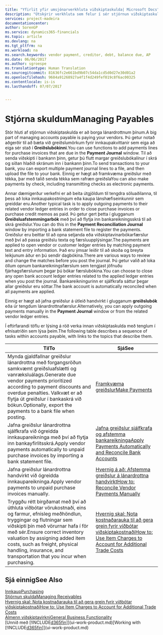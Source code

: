 ```yaml
---
title: "Yfirlit yfir umsjónarverkhluta viðskiptaskulda| Microsoft Docs"
description: "Útskýrir verkhluta sem felur í sér stjórnun viðskiptaskulda, til dæmis að borga skuldareiganda eða úthluta greiðslum á útleið á fjárhagsfærslur til að loka reikningum eða kreditreikningum."
services: project-madeira
documentationcenter: 
author: SorenGP
ms.service: dynamics365-financials
ms.topic: article
ms.devlang: na
ms.tgt_pltfrm: na
ms.workload: na
ms.search.keywords: vendor payment, creditor, debt, balance due, AP
ms.date: 06/06/2017
ms.author: sgroespe
ms.translationtype: Human Translation
ms.sourcegitcommit: 81636fc2e661bd9b07c54da1cd5d0d27e30d01a2
ms.openlocfilehash: 9684a91268927a4f1f4d249fef019c8f6ac00325
ms.contentlocale: is-is
ms.lasthandoff: 07/07/2017


---
```

# <a name="managing-payables"></a><span data-ttu-id="76db3-103">Stjórna skuldum</span><span class="sxs-lookup"><span data-stu-id="76db3-103">Managing Payables</span></span>
<span data-ttu-id="76db3-104">Stór hluti af stjórnun viðskiptaskulda er að borga lánardrottnum þínum.</span><span class="sxs-lookup"><span data-stu-id="76db3-104">A big part of managing accounts payable is paying your vendors.</span></span> <span data-ttu-id="76db3-105">Þú getur notað aðgerðir til að bæta við greiðslumörkum fyrir innkaupakvittanir sem eiga að eiga sér stað í **Greiðslubókinni**.</span><span class="sxs-lookup"><span data-stu-id="76db3-105">You can use functions to add payments lines for purchase invoices that are due in the **Payment Journal** window.</span></span> <span data-ttu-id="76db3-106">Til að senda viðskipti í bankann þinn, getur þú flutt margar greiðslubókalínur í skrá og síðan hlaðið skránum inn í bankann þinn.</span><span class="sxs-lookup"><span data-stu-id="76db3-106">To send transactions to your bank, you can export multiple payment journal lines to a file, and then upload the file to your bank.</span></span> <span data-ttu-id="76db3-107">Einnig er hægt að framkvæma greiðslur með tékka, þar með talið senda tékka sem rafræn greiðsla</span><span class="sxs-lookup"><span data-stu-id="76db3-107">You can also make payments by check, including transmitting checks as electronic payments.</span></span>

<span data-ttu-id="76db3-108">Annar dæmigerður verkefni er að beita útgjöldum til tengdra söluaðilanna, til þess að loka innkaupakostningum eða kaupa lánshæfiseinkunnir sem greiddar eru.</span><span class="sxs-lookup"><span data-stu-id="76db3-108">Another typical task is to apply outgoing payments to their related vendor ledger entries in order to close purchase invoices or purchase credit memos as paid.</span></span> <span data-ttu-id="76db3-109">Þú getur gert þetta í glugganum **Greiðsluafstemmingarbók** með því að flytja inn bankareikningsskrá til að skrá greiðslur.</span><span class="sxs-lookup"><span data-stu-id="76db3-109">You can do this in the **Payment Reconciliation Journal** window by importing a bank statement file to register the payments.</span></span> <span data-ttu-id="76db3-110">Greiðslur eru beittar til að opna seljanda eða viðskiptavinarbókarfærslur með því að passa greiðslu texta og færsluupplýsingar.</span><span class="sxs-lookup"><span data-stu-id="76db3-110">The payments are applied to open vendor or customer ledger entries by matching payment text and entry information.</span></span> <span data-ttu-id="76db3-111">Það eru ýmsar leiðir til að skoða og breyta leikjunum áður en þú sendir dagbókina.</span><span class="sxs-lookup"><span data-stu-id="76db3-111">There are various ways to review and change the matches before you post the journal.</span></span> <span data-ttu-id="76db3-112">Þú getur valið að loka öllum opnum bankareikningsfærslum sem tengjast jöfnuðu fjárhagsfærslunum þegar þú bókar færslubókina.</span><span class="sxs-lookup"><span data-stu-id="76db3-112">You can choose to close any open bank account ledger entries related to the applied ledger entries when you post the journal.</span></span> <span data-ttu-id="76db3-113">Bankareikningurinn er sjálfkrafa sáttur þegar allar greiðslur eru sóttar.</span><span class="sxs-lookup"><span data-stu-id="76db3-113">The bank account is automatically reconciled when all payments are applied.</span></span>

<span data-ttu-id="76db3-114">Einnig er hægt að jafna greiðslur á útleið handvirkt í glugganum **greiðslubók**  eða úr tengdum lánardrottnafærslur.</span><span class="sxs-lookup"><span data-stu-id="76db3-114">Alternatively, you can apply outgoing payments manually in the **Payment Journal** window or from the related vendor ledger entries.</span></span>

<span data-ttu-id="76db3-115">Í eftirfarandi töflu er lýsing á röð verka  innan viðskiptaskulda með tenglum í efnisatriðin sem lýsa þeim.</span><span class="sxs-lookup"><span data-stu-id="76db3-115">The following table describes a sequence of tasks within accounts payable, with links to the topics that describe them.</span></span>

| <span data-ttu-id="76db3-116">Til</span><span class="sxs-lookup"><span data-stu-id="76db3-116">To</span></span> | <span data-ttu-id="76db3-117">Sjá</span><span class="sxs-lookup"><span data-stu-id="76db3-117">See</span></span> |
| --- | --- |
| <span data-ttu-id="76db3-118">Mynda gjaldfallnar greiðslur lánardrottna með forgangsröðun samkvæmt greiðsluafslætti og vanræksluálags.</span><span class="sxs-lookup"><span data-stu-id="76db3-118">Generate due vendor payments prioritized according to payment discounts and overdue penalties.</span></span> <span data-ttu-id="76db3-119">Valkvæt er að flytja út greiðslur í bankaskrá við bókun.</span><span class="sxs-lookup"><span data-stu-id="76db3-119">Optionally, export the payments to a bank file when posting.</span></span> |[<span data-ttu-id="76db3-120">Framkvæma greiðslur</span><span class="sxs-lookup"><span data-stu-id="76db3-120">Make Payments</span></span>](payables-make-payments.md) |
| <span data-ttu-id="76db3-121">Jafna greiðslur lánardrottna sjálfkrafa við ógreidda innkaupareikninga með því að flytja inn bankayfirlitsskrá.</span><span class="sxs-lookup"><span data-stu-id="76db3-121">Apply vendor payments automatically to unpaid purchase invoices by importing a bank statement file.</span></span> |[<span data-ttu-id="76db3-122">Jafna greiðslur sjálfkrafa og afstemma bankareikninga</span><span class="sxs-lookup"><span data-stu-id="76db3-122">Apply Payments Automatically and Reconcile Bank Accounts</span></span>](receivables-apply-payments-auto-reconcile-bank-accounts.md) |
| <span data-ttu-id="76db3-123">Jafna greiðslur lánardrottna handvirkt við ógreidda innkaupareikninga.</span><span class="sxs-lookup"><span data-stu-id="76db3-123">Apply vendor payments to unpaid purchase invoices manually.</span></span> |[<span data-ttu-id="76db3-124">Hvernig á að: Afstemma greiðslur á lánardrottna handvirkt</span><span class="sxs-lookup"><span data-stu-id="76db3-124">How to: Reconcile Vendor Payments Manually</span></span>](payables-how-apply-purchase-transactions-manually.md) |
|<span data-ttu-id="76db3-125">Tryggðu rétt birgðamat með því að úthluta viðbótar vörukostnaði, eins og farmur, efnisleg meðhöndlun, tryggingar og flutningar sem viðskipti þín með vörurnar hafa í för með sér.</span><span class="sxs-lookup"><span data-stu-id="76db3-125">Ensure correct inventory valuation by assigning added item costs, such as freight, physical handling, insurance, and transportation that you incur when purchasing.</span></span>|[<span data-ttu-id="76db3-126">Hvernig skal: Nota kostnaðarauka til að gera grein fyrir viðbótar viðskiptakostnaði</span><span class="sxs-lookup"><span data-stu-id="76db3-126">How to: Use Item Charges to Account for Additional Trade Costs</span></span>](payables-how-assign-item-charges.md)|

## <a name="see-also"></a><span data-ttu-id="76db3-127">Sjá einnig</span><span class="sxs-lookup"><span data-stu-id="76db3-127">See Also</span></span>
[<span data-ttu-id="76db3-128">Innkaup</span><span class="sxs-lookup"><span data-stu-id="76db3-128">Purchasing</span></span>](purchasing-manage-purchasing.md)  
[<span data-ttu-id="76db3-129">Stjórnun skulda</span><span class="sxs-lookup"><span data-stu-id="76db3-129">Managing Receivables</span></span>](receivables-manage-receivables.md)  
[<span data-ttu-id="76db3-130">Hvernig skal: Nota kostnaðarauka til að gera grein fyrir viðbótar viðskiptakostnaði</span><span class="sxs-lookup"><span data-stu-id="76db3-130">How to: Use Item Charges to Account for Additional Trade Costs</span></span>](payables-how-assign-item-charges.md)  
[<span data-ttu-id="76db3-131">Almenn viðskiptavirkni</span><span class="sxs-lookup"><span data-stu-id="76db3-131">General Business Functionality</span></span>](ui-across-business-areas.md)  
<span data-ttu-id="76db3-132">[Unnið með [!INCLUDE[d365fin](includes/d365fin_md.md)]](ui-work-product.md)</span><span class="sxs-lookup"><span data-stu-id="76db3-132">[Working with [!INCLUDE[d365fin](includes/d365fin_md.md)]](ui-work-product.md)</span></span>

